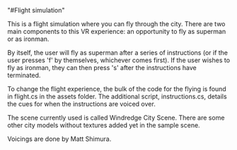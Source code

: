 "#Flight simulation" 

This is a flight simulation where you can fly through the city. 
There are two main components to this VR experience: an opportunity to fly as superman or as ironman. 

By itself, the user will fly as superman after a series of instructions (or if the user presses 'f' by themselves, whichever comes first). 
If the user wishes to fly as ironman, they can then press 's' after the instructions have terminated. 

To change the flight experience, the bulk of the code for the flying is found in flight.cs in the assets folder. 
The additional script, instructions.cs, details the cues for when the instructions are voiced over. 

The scene currently used is called Windredge City Scene. There are some other city models without textures added yet in the sample scene. 

Voicings are done by Matt Shimura. 
